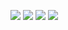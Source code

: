 ![](https://capsule-render.vercel.app/api?type=waving&height=200&section=footer&color=5865F2&fontColor=DDEEFF&fontSize=60&fontAlignY=60&descAlign=60&descAlignY=80&text=My%20Discord&desc=xzxADIxzx%237729)
![](https://github-readme-stats.vercel.app/api?username=xzxadixzx&hide_title=true&hide=prs&show_icons=true&include_all_commits=true&hide_rank=true)
![](https://github-readme-stats.vercel.app/api/top-langs/?username=xzxadixzx&hide_title=true&langs_count=6&layout=compact&card_width=285)
![](https://skillicons.dev/icons?i=java,cs,html,py,js,css,vscode,blender,unity,ai,ps&theme=light)
